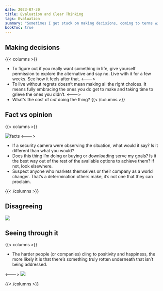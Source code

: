 ```yaml
---
date: 2023-07-30
title: Evaluation and Clear Thinking
tags: Evaluation
summary: "Sometimes I get stuck on making decisions, coming to terms with an idea or choice, or just plain seeing through the muck."
bookToc: true
---
```


## Making decisions
{{< columns >}}
- To figure out if you really want something in life, give yourself permission to explore the alternative and say no. Live with it for a few weeks. See how it feels after that. 
<--->
- To live without regrets doesn’t mean making all the right choices. It means fully embracing the ones you do get to make and taking time to grieve the ones you didn’t. 
<--->
- What's the cost of _not_ doing the thing?
{{< /columns >}}


## Fact vs opinion
{{< columns >}}

![facts](/facts.webp)
<--->
- If a security camera were observing the situation, what would it say? Is it different than what you would?
- Does this thing I’m doing or buying or downloading serve my goals? Is it the best way out of the rest of the available options to achieve them? If not, look elsewhere. 
- Suspect anyone who markets themselves or their company as a world changer. That’s a determination others make, it’s not one that they can proclaim. 

{{< /columns >}}




## Disagreeing
![](/Baldwin.webp)

## Seeing through it

{{< columns >}}
- The harder people (or companies) cling to positivity and happiness, the more likely it is that there’s something truly rotten underneath that isn’t being addressed.

<--->
![](/abuse.webp)

{{< /columns >}}
